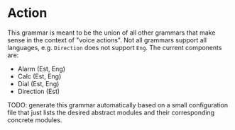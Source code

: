 Action
======

This grammar is meant to be the union of all other grammars that make
sense in the context of "voice actions".
Not all grammars support all languages, e.g. `Direction` does not support `Eng`.
The current components are:

  - Alarm (Est, Eng)
  - Calc (Est, Eng)
  - Dial (Est, Eng)
  - Direction (Est)

TODO: generate this grammar automatically based on a small
configuration file that just lists the desired abstract modules and
their corresponding concrete modules.
